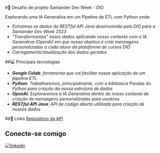 #:open_book: Desafio de projeto Santander Dev Week - DIO

Explorando uma IA Generativa em um Pipeline de ETL com Python onde:
- _Extraímos os dados da RESTful API Java desenvolvida pela DIO para a Santander Dev Week 2023_
- _"Transformamos" esses dados aplicando nosso contexto com a IA Generativa (OpenAi) em que nosso objetivo é criar mensagens personalizadas a cada aluno da plataforma de cursos DIO_
- _Carregamento/atualização dos dados gerados_


##:computer: Principais tecnologias
- _**Google Colab**: ferramenta que vai facilitar nossa aplicação de um pipeline ETL_
- _**Python**: Trabalharemos, principalmente, com a biblioteca Pandas do Python para criação da nossa estrutura de dados_
- _**OpenAi**: Exploraremos a IA Generativa dentro do nosso contexto de criação de mensagens personalizadas para usuários_
- _**RESTful API Java**: API de código aberto utilizada para criação de nossos dados_

##:paperclip: Links
[Repositório da API](github.com/digitalinnovationone/santander-dev-week-2023-api)

## Conecte-se comigo
[![linkedin](https://img.shields.io/badge/linkedin-0A66C2?style=for-the-badge&logo=linkedin&logoColor=white)](https://www.linkedin.com/in/ana-beatriz-guernelli-9937a8209/)
